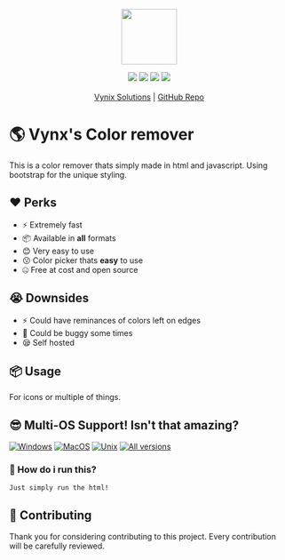 <p align="center">
<a href="https://github.com/vynx-solutions/solid-color-remover">
    <img src="https://www.freeiconspng.com/uploads/scroll-background-png-8.png" width="100px">
  </a>
</p>

<p align="center">
<img src="https://img.shields.io/badge/website-true-success">
  <img src="https://img.shields.io/badge/stable-ish-success">
  <!--<img src="https://img.shields.io/website/websiteurl">-->
  <img src="https://img.shields.io/github/last-commit/vynx-solutions/solid-color-remover">
  <img src="https://img.shields.io/github/license/vynx-solutions/solid-color-remover">
  <br>
  <br>
  <a href="https://github.com/vynx-solutions">Vynix Solutions</a> | <a href="https://github.com/vynx-solutions/solid-color-remover">GitHub Repo</a>
</p>

# 🌎 Vynx's Color remover
This is a color remover thats simply made in html and javascript. Using bootstrap for the unique styling.

## ❤️ Perks
* ⚡ Extremely fast
* 📦 Available in **all** formats
* 😊 Very easy to use
* 😗 Color picker thats **easy** to use
* 🤐 Free at cost and open source

## 😭 Downsides
* ⚡ Could have reminances of colors left on edges
* 🙂 Could be buggy some times
* 😪 Self hosted

## 📦 Usage
For icons or multiple of things.

## 😎 Multi-OS Support! Isn't that amazing?

[![Windows](https://img.shields.io/badge/-Windows_x64-blue.svg?style=for-the-badge&logo=windows)](https://proxifly.dev/download?download=windows)
[![MacOS](https://img.shields.io/badge/-MacOS-lightblue.svg?style=for-the-badge&logo=apple)](https://proxifly.dev/download?download=macos)
[![Unix](https://img.shields.io/badge/-Linux/BSD-red.svg?style=for-the-badge&logo=linux)](https://proxifly.dev/download?download=linux)
[![All versions](https://img.shields.io/badge/-All_Versions-lightgrey.svg?style=for-the-badge)](https://proxifly.dev/download?download=null)


### 🙌 How do i run this?
```shell
Just simply run the html!
```

## 🧸 Contributing
Thank you for considering contributing to this project. Every contribution will be carefully reviewed.